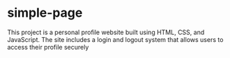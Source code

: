 # simple-page
This project is a personal profile website built using HTML, CSS, and JavaScript. The site includes a login and logout system that allows users to access their profile securely
